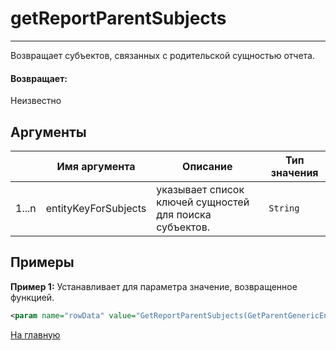# getReportParentSubjects

---

Возвращает субъектов, связанных с родительской сущностью отчета.

#### Возвращает:

Неизвестно

## Аргументы

|  | Имя аргумента | Описание | Тип значения |
| --- | --- | --- | --- |
| 1...n | entityKeyForSubjects | указывает список ключей сущностей для поиска субъектов. | `String` |

## Примеры

**Пример 1:** Устанавливает для параметра значение, возвращенное функцией.
```xml
<param name="rowData" value="GetReportParentSubjects(GetParentGenericEntityTableKeys('X_SUSPECT.X_PARTY_RK'))" />
```



[На главную](./ecmfunctions/)